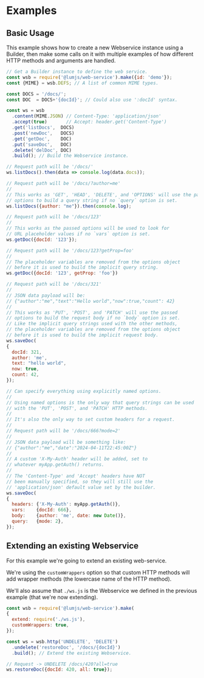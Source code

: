 # Examples

## Basic Usage

This example shows how to create a new Webservice instance using a
Builder, then make some calls on it with multiple examples of how
different HTTP methods and arguments are handled.

```js
// Get a Builder instance to define the web service.
const wsb = require('@lumjs/web-service').make({id: 'demo'});
const {MIME} = wsb.DEFS; // A list of common MIME types.

const DOCS = '/docs/';
const DOC  = DOCS+'{docId}'; // Could also use ':docId' syntax.

const ws = wsb
  .content(MIME.JSON) // Content-Type: 'application/json'
  .accept(true)       // Accept: header.get('Content-Type')
  .get('listDocs',  DOCS)
  .post('newDoc',   DOCS)
  .get('getDoc',    DOC)
  .put('saveDoc',   DOC)
  .delete('delDoc', DOC)
  .build(); // Build the Webservice instance.

// Request path will be '/docs/'
ws.listDocs().then(data => console.log(data.docs));

// Request path will be '/docs/?author=me'
//
// This works as 'GET', 'HEAD', 'DELETE', and 'OPTIONS' will use the passed 
// options to build a query string if no `query` option is set.
ws.listDocs({author: "me"}).then(console.log);

// Request path will be '/docs/123'
//
// This works as the passed options will be used to look for
// URL placeholder values if no `vars` option is set.
ws.getDoc({docId: '123'});

// Request path will be '/docs/123?getProp=foo'
//
// The placeholder variables are removed from the options object
// before it is used to build the implicit query string.
ws.getDoc({docId: '123', getProp: 'foo'})

// Request path will be '/docs/321'
//
// JSON data payload will be:
// {"author":"me","text":"Hello world","now":true,"count": 42}
//
// This works as 'PUT', 'POST', and 'PATCH' will use the passed
// options to build the request body if no `body` option is set.
// Like the implicit query strings used with the other methods,
// the placeholder variables are removed from the options object
// before it is used to build the implicit request body.
ws.saveDoc(
{
  docId: 321, 
  author: 'me',
  text: "hello world",
  now: true,
  count: 42,
});

// Can specify everything using explicitly named options.
//
// Using named options is the only way that query strings can be used
// with the 'PUT', 'POST', and 'PATCH' HTTP methods.
//
// It's also the only way to set custom headers for a request.
//
// Request path will be '/docs/666?mode=2'
//
// JSON data payload will be something like:
// {"author":"me","date":"2024-04-11T22:45:00Z"}
//
// A custom 'X-My-Auth' header will be added, set to
// whatever myApp.getAuth() returns.
// 
// The 'Content-Type' and 'Accept' headers have NOT
// been manually specified, so they will still use the
// 'application/json' default value set by the builder.
ws.saveDoc(
{
  headers: {'X-My-Auth': myApp.getAuth()},
  vars:    {docId: 666},
  body:    {author: 'me', date: new Date()},
  query:   {mode: 2},
});
```
## Extending an existing Webservice

For this example we're going to extend an existing web-service.

We're using the `customWrappers` option so that custom HTTP methods
will add wrapper methods (the lowercase name of the HTTP method).

We'll also assume that `./ws.js` is the Webservice we defined in the
previous example (that we're now extending).

```js
const wsb = require('@lumjs/web-service').make(
{
  extend: require('./ws.js'),
  customWrappers: true,
});

const ws = wsb.http('UNDELETE', 'DELETE')
  .undelete('restoreDoc', '/docs/{docId}')
  .build(); // Extend the existing Webservice.

// Request -> UNDELETE /docs/420?all=true
ws.restoreDoc({docId: 420, all: true});

```
